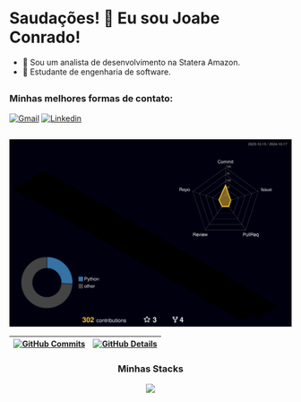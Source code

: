 
# Saudações! 🤖  Eu sou Joabe Conrado!




- 🧔 Sou um analista de desenvolvimento na Statera Amazon.
- 🌱 Estudante de engenharia de software.
##

 <h3>Minhas melhores formas de contato: </h3>

  [![Gmail](https://img.shields.io/badge/Gmail-d40000?style=red&logo=gmail&logoColor=white)]([mail:joabe.conrado19@gmail.com](mail:joabe.conrado19@gmail.com)) [![Linkedin](https://img.shields.io/badge/Linkedin-0077B5?style=&logo=linkedin&logoColor=white)]([[https://www.instagram.com/perotedev/](https://www.linkedin.com/in/joabe-conrado-borges-cavalcante-b77919218/)](https://www.linkedin.com/in/joabe-conrado-borges-cavalcante-b77919218/))

  ##

  ![Status](./profile-3d-contrib/profile-night-rainbow.svg)
  

  
 | [![GitHub Commits](http://github-profile-summary-cards.vercel.app/api/cards/productive-time?username=JoabeConrado19&theme=dracula&utcOffset=-3)](https://github.com/vn7n24fzkq/github-profile-summary-cards) | [![GitHub Details](http://github-profile-summary-cards.vercel.app/api/cards/profile-details?username=JoabeConrado19&theme=dracula)](https://github.com/vn7n24fzkq/github-profile-summary-cards) |  
 | ----------- | ----------- |


  <div align="center" >
 <h3>Minhas Stacks</h3>
  
 
<img src="https://skillicons.dev/icons?i=html,css,js,ts,react,nextjs,express,python,tailwind,figma,vscode,git,github,docker,bootstrap,nodejs,django,mongodb,nginx,opencv,postgres,py,pytorch,regex,sqlite&theme=dark" />
  <br />

  </div>

  ##


